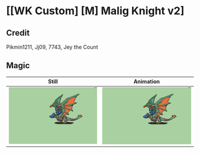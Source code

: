 # [\[WK Custom\] \[M\] Malig Knight v2]

## Credit

Pikmin1211, Jj09, 7743, Jey the Count

## Magic

| Still | Animation |
| :---: | :-------: |
| ![Magic still](./Magic_000.png) | ![Magic animation](./Magic.gif) |
